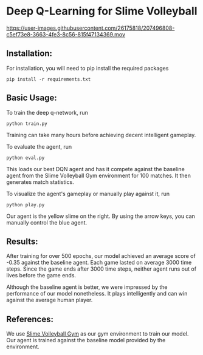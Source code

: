 # Deep Q-Learning for Slime Volleyball


https://user-images.githubusercontent.com/26175818/207496808-c5ef73e8-3663-4fe3-8c56-815f47134369.mov


## Installation: 
For installation, you will need to pip install the required packages
```
pip install -r requirements.txt
```

## Basic Usage:
To train the deep q-network, run
```
python train.py
```
Training can take many hours before achieving decent intelligent gameplay.

To evaluate the agent, run
``` 
python eval.py
```
This loads our best DQN agent and has it compete against the baseline agent from the Slime Volleyball Gym environment for 100 matches. It then generates match statistics. 

To visualize the agent's gameplay or manually play against it, run
``` 
python play.py
```
Our agent is the yellow slime on the right. By using the arrow keys, you can manually control the blue agent. 


## Results:
After training for over 500 epochs, our model achieved an average score of -0.35 against the baseline agent. Each game lasted on average 3000 time steps. Since the game ends after 3000 time steps, neither agent runs out of lives before the game ends. 

Although the baseline agent is better, we were impressed by the performance of our model nonetheless. It plays intelligently and can win against the average human player.


## References:
We use [Slime Volleyball Gym](https://github.com/hardmaru/slimevolleygym) as our gym environment to train our model. Our agent is trained against the baseline model provided by the environment.
